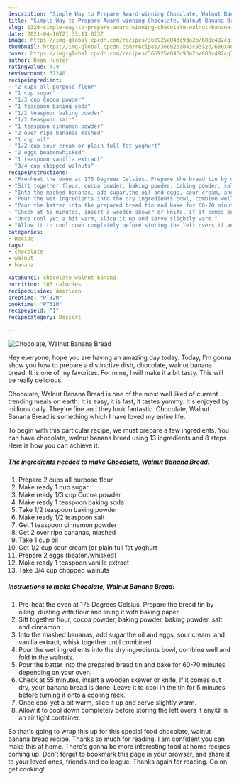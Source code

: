 ```yaml
---
description: "Simple Way to Prepare Award-winning Chocolate, Walnut Banana Bread"
title: "Simple Way to Prepare Award-winning Chocolate, Walnut Banana Bread"
slug: 1326-simple-way-to-prepare-award-winning-chocolate-walnut-banana-bread
date: 2021-04-16T21:33:11.073Z
image: https://img-global.cpcdn.com/recipes/366925a043c93a2b/680x482cq70/chocolate-walnut-banana-bread-recipe-main-photo.jpg
thumbnail: https://img-global.cpcdn.com/recipes/366925a043c93a2b/680x482cq70/chocolate-walnut-banana-bread-recipe-main-photo.jpg
cover: https://img-global.cpcdn.com/recipes/366925a043c93a2b/680x482cq70/chocolate-walnut-banana-bread-recipe-main-photo.jpg
author: Dean Hunter
ratingvalue: 4.9
reviewcount: 37240
recipeingredient:
- "2 cups all purpose flour"
- "1 cup sugar"
- "1/3 cup Cocoa powder"
- "1 teaspoon baking soda"
- "1/2 teaspoon baking powder"
- "1/2 teaspoon salt"
- "1 teaspoon cinnamon powder"
- "2 over ripe bananas mashed"
- "1 cup oil"
- "1/2 cup sour cream or plain full fat yoghurt"
- "2 eggs beatenwhisked"
- "1 teaspoon vanilla extract"
- "3/4 cup chopped walnuts"
recipeinstructions:
- "Pre-heat the oven at 175 Degrees Celsius. Prepare the bread tin by oiling, dusting with flour and lining it with baking paper."
- "Sift together flour, cocoa powder, baking powder, baking powder, salt and cinnamon."
- "Into the mashed bananas, add sugar,the oil and eggs, sour cream, and vanilla extract, whisk together until combined."
- "Pour the wet ingredients into the dry ingredients bowl, combine well and fold in the walnuts."
- "Pour the batter into the prepared bread tin and bake for 60-70 minutes depending on your oven."
- "Check at 55 minutes, insert a wooden skewer or knife, if it comes out dry, your banana bread is done. Leave it to cool in the tin for 5 minutes before turning it onto a cooling rack."
- "Once cool yet a bit warm, slice it up and serve slightly warm."
- "Allow it to cool down completely before storing the left overs if any😋 in an air tight container."
categories:
- Recipe
tags:
- chocolate
- walnut
- banana

katakunci: chocolate walnut banana 
nutrition: 103 calories
recipecuisine: American
preptime: "PT32M"
cooktime: "PT31M"
recipeyield: "1"
recipecategory: Dessert

---
```



![Chocolate, Walnut Banana Bread](https://img-global.cpcdn.com/recipes/366925a043c93a2b/680x482cq70/chocolate-walnut-banana-bread-recipe-main-photo.jpg)

Hey everyone, hope you are having an amazing day today. Today, I'm gonna show you how to prepare a distinctive dish, chocolate, walnut banana bread. It is one of my favorites. For mine, I will make it a bit tasty. This will be really delicious.

Chocolate, Walnut Banana Bread is one of the most well liked of current trending meals on earth. It is easy, it is fast, it tastes yummy. It's enjoyed by millions daily. They're fine and they look fantastic. Chocolate, Walnut Banana Bread is something which I have loved my entire life.




To begin with this particular recipe, we must prepare a few ingredients. You can have chocolate, walnut banana bread using 13 ingredients and 8 steps. Here is how you can achieve it.

<!--inarticleads1-->

##### The ingredients needed to make Chocolate, Walnut Banana Bread:

1. Prepare 2 cups all purpose flour
1. Make ready 1 cup sugar
1. Make ready 1/3 cup Cocoa powder
1. Make ready 1 teaspoon baking soda
1. Take 1/2 teaspoon baking powder
1. Make ready 1/2 teaspoon salt
1. Get 1 teaspoon cinnamon powder
1. Get 2 over ripe bananas, mashed
1. Take 1 cup oil
1. Get 1/2 cup sour cream (or plain full fat yoghurt
1. Prepare 2 eggs (beaten/whisked)
1. Make ready 1 teaspoon vanilla extract
1. Take 3/4 cup chopped walnuts




<!--inarticleads2-->

##### Instructions to make Chocolate, Walnut Banana Bread:

1. Pre-heat the oven at 175 Degrees Celsius. Prepare the bread tin by oiling, dusting with flour and lining it with baking paper.
1. Sift together flour, cocoa powder, baking powder, baking powder, salt and cinnamon.
1. Into the mashed bananas, add sugar,the oil and eggs, sour cream, and vanilla extract, whisk together until combined.
1. Pour the wet ingredients into the dry ingredients bowl, combine well and fold in the walnuts.
1. Pour the batter into the prepared bread tin and bake for 60-70 minutes depending on your oven.
1. Check at 55 minutes, insert a wooden skewer or knife, if it comes out dry, your banana bread is done. Leave it to cool in the tin for 5 minutes before turning it onto a cooling rack.
1. Once cool yet a bit warm, slice it up and serve slightly warm.
1. Allow it to cool down completely before storing the left overs if any😋 in an air tight container.




So that's going to wrap this up for this special food chocolate, walnut banana bread recipe. Thanks so much for reading. I am confident you can make this at home. There's gonna be more interesting food at home recipes coming up. Don't forget to bookmark this page in your browser, and share it to your loved ones, friends and colleague. Thanks again for reading. Go on get cooking!

